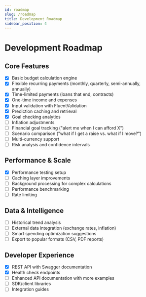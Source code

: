 ```yaml
---
id: roadmap
slug: /roadmap
title: Development Roadmap
sidebar_position: 4
---
```


# Development Roadmap

## Core Features
- [x] Basic budget calculation engine
- [x] Flexible recurring payments (monthly, quarterly, semi-annually, annually)
- [x] Time-limited payments (loans that end, contracts)
- [x] One-time income and expenses
- [x] Input validation with FluentValidation
- [x] Prediction caching and retrieval
- [x] Goal checking analytics
- [ ] Inflation adjustments
- [ ] Financial goal tracking ("alert me when I can afford X")
- [ ] Scenario comparison ("what if I get a raise vs. what if I move?")
- [ ] Multi-currency support
- [ ] Risk analysis and confidence intervals

## Performance & Scale
- [x] Performance testing setup
- [ ] Caching layer improvements
- [ ] Background processing for complex calculations
- [ ] Performance benchmarking
- [ ] Rate limiting

## Data & Intelligence
- [ ] Historical trend analysis
- [ ] External data integration (exchange rates, inflation)
- [ ] Smart spending optimization suggestions
- [ ] Export to popular formats (CSV, PDF reports)

## Developer Experience
- [x] REST API with Swagger documentation
- [x] Health check endpoints
- [ ] Enhanced API documentation with more examples
- [ ] SDK/client libraries
- [ ] Integration guides
